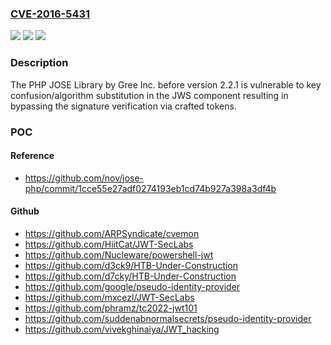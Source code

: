 ### [CVE-2016-5431](https://cve.mitre.org/cgi-bin/cvename.cgi?name=CVE-2016-5431)
![](https://img.shields.io/static/v1?label=Product&message=jose-php&color=blue)
![](https://img.shields.io/static/v1?label=Version&message=fixed%20in%202.2.1%20&color=brightgreen)
![](https://img.shields.io/static/v1?label=Vulnerability&message=CWE-327&color=brightgreen)

### Description

The PHP JOSE Library by Gree Inc. before version 2.2.1 is vulnerable to key confusion/algorithm substitution in the JWS component resulting in bypassing the signature verification via crafted tokens.

### POC

#### Reference
- https://github.com/nov/jose-php/commit/1cce55e27adf0274193eb1cd74b927a398a3df4b

#### Github
- https://github.com/ARPSyndicate/cvemon
- https://github.com/HiitCat/JWT-SecLabs
- https://github.com/Nucleware/powershell-jwt
- https://github.com/d3ck9/HTB-Under-Construction
- https://github.com/d7cky/HTB-Under-Construction
- https://github.com/google/pseudo-identity-provider
- https://github.com/mxcezl/JWT-SecLabs
- https://github.com/phramz/tc2022-jwt101
- https://github.com/suddenabnormalsecrets/pseudo-identity-provider
- https://github.com/vivekghinaiya/JWT_hacking

